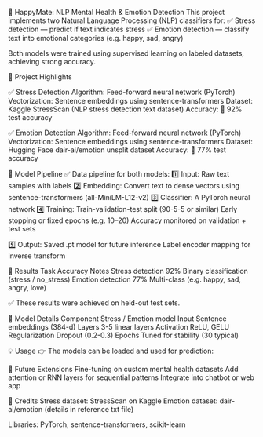 💬 HappyMate: NLP Mental Health & Emotion Detection
This project implements two Natural Language Processing (NLP) classifiers for:
✅ Stress detection — predict if text indicates stress
✅ Emotion detection — classify text into emotional categories (e.g. happy, sad, angry)

Both models were trained using supervised learning on labeled datasets, achieving strong accuracy.

🚀 Project Highlights

✅ Stress Detection
Algorithm: Feed-forward neural network (PyTorch)
Vectorization: Sentence embeddings using sentence-transformers
Dataset: Kaggle StressScan (NLP stress detection text dataset)
Accuracy: 🌟 92% test accuracy

✅ Emotion Detection
Algorithm: Feed-forward neural network (PyTorch)
Vectorization: Sentence embeddings using sentence-transformers
Dataset: Hugging Face dair-ai/emotion unsplit dataset
Accuracy: 🌟 77% test accuracy

📂 Model Pipeline
✅ Data pipeline for both models:
1️⃣ Input: Raw text samples with labels
2️⃣ Embedding: Convert text to dense vectors using sentence-transformers (all-MiniLM-L12-v2)
3️⃣ Classifier: A PyTorch neural network
4️⃣ Training:
Train-validation-test split (90-5-5 or similar)
Early stopping or fixed epochs (e.g. 10–20)
Accuracy monitored on validation + test sets

5️⃣ Output:
Saved .pt model for future inference
Label encoder mapping for inverse transform

🎯 Results
Task	Accuracy	Notes
Stress detection	92%	Binary classification (stress / no_stress)
Emotion detection	77%	Multi-class (e.g. happy, sad, angry, love)

✅ These results were achieved on held-out test sets.

📝 Model Details
Component	Stress / Emotion model
Input	Sentence embeddings (384-d)
Layers	3-5 linear layers
Activation	ReLU, GELU
Regularization	Dropout (0.2-0.3)
Epochs	Tuned for stability (30 typical)

💡 Usage
👉 The models can be loaded and used for prediction:

📌 Future Extensions
Fine-tuning on custom mental health datasets
Add attention or RNN layers for sequential patterns
Integrate into chatbot or web app

🤖 Credits
Stress dataset: StressScan on Kaggle
Emotion dataset: dair-ai/emotion
(details in reference txt file)

Libraries: PyTorch, sentence-transformers, scikit-learn
